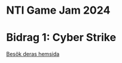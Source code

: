 # NTI Game Jam 2024

# Bidrag 1: Cyber Strike
[Besök deras hemsida](https://cyberstrikethegame.replit.app/)

